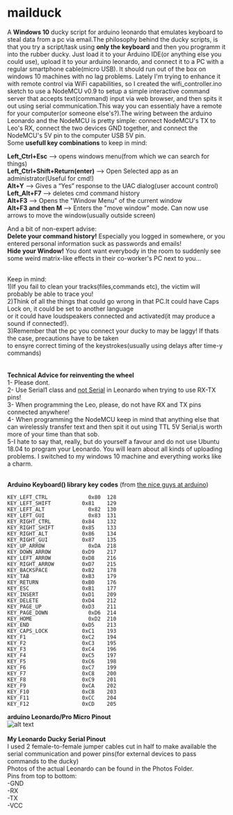 # mailduck
A <b>Windows 10</b> ducky script for arduino leonardo that emulates keyboard to steal data from a pc via email.The philosophy behind the ducky scripts, is that you try a script/task using <b> only the keyboard</b> and then you programm it into the rubber ducky. Just load it to your Arduino IDE(or anything else you could use), upload it to your arduino leonardo, and connect it to a  PC with a regular smartphone cable(micro USB).  It should run out of the box on windows 10 machines with no lag problems. Lately I'm trying to enhance it with remote control via WiFi capabilities, so I created the wifi_controller.ino sketch to use a NodeMCU v0.9 to setup a simple interactive command server that accepts text(command) input via web browser, and then spits it out using serial communication.This way you can essentialy have a remote for your computer(or someone else's?).The wiring between the arduino Leonardo and the NodeMCU is pretty simple: connect NodeMCU's TX to Leo's RX, connect the two devices GND together, and connect the NodeMCU's 5V pin to the computer USB 5V pin.</br>
Some <b>usefull key combinations</b> to keep in mind:

<b>Left_Ctrl+Esc</b> --> opens windows menu(from which we can search for things) </br>
<b>Left_Ctrl+Shift+Return(enter)</b> --> Open Selected app as an administrator(Useful for cmd!)</br>
<b>Alt+Y</b> --> Gives a “Yes” response to the UAC dialog(user account control)</br>
<b>Left_Alt+F7</b> --> deletes cmd command history</br>
<b>Alt+F3</b> --> Opens the "Window Menu" of the current window</br>
<b>Alt+F3 and then M </b>  --> Enters the "move window" mode. Can now use arrows to move the window(usually outside screen)</br>


And a bit of non-expert advise:</br>
<b>Delete your command history!</b> Especially you logged in somewhere, or you entered personal information suck as passwords and emails!</br>
<b>Hide your Window!</b> You dont want everybody in the room to suddenly see some weird matrix-like effects in their co-worker's PC next to you...</br>
</br>



Keep in mind:</br>
1)If you fail to clean your tracks(files,commands etc), the victim will probably be able to trace you!</br>
2)Think of all the things that could go wrong in that PC.It could have Caps Lock on, it could be set to another language</br>
or it could have loudspeakers connected and activated(it may produce a sound if connected!).</br>
3)Remember that the pc you connect your ducky to may be laggy! If thats the case, precautions have to be taken</br>
to ensyre correct timing of the keystrokes(usually using delays after time-y commands)</br>
</br></br>**Technical Advice for reinventing the wheel**</br>
1- Please dont.</br>
2- Use Serial1 class and [not Serial](https://store.arduino.cc/arduino-leonardo-with-headers) in Leonardo when trying to use RX-TX pins!</br>
3- When programming the Leo, please, do not have RX and TX pins connected anywhere!</br>
4- When programming the NodeMCU keep in mind that anything else that can wirelessly transfer text and then spit it out using TTL 5V Serial,is worth more of your time than that sob.</br>
5-I hate to say that, really, but do yourself a favour and do not use Ubuntu 18.04 to program your Leonardo. You will learn about all kinds of uploading problems. I switched to my windows 10 machine and everything works like a charm.
</br></br>


<b> Arduino Keyboard() library key codes</b> (from [the nice guys at arduino](https://www.arduino.cc/en/Reference/KeyboardModifiers))</br>
```
KEY_LEFT_CTRL	          0x80	128
KEY_LEFT_SHIFT	        0x81	129
KEY_LEFT_ALT	          0x82	130
KEY_LEFT_GUI	          0x83	131
KEY_RIGHT_CTRL        	0x84	132
KEY_RIGHT_SHIFT	        0x85	133
KEY_RIGHT_ALT         	0x86	134
KEY_RIGHT_GUI         	0x87	135
KEY_UP_ARROW	          0xDA	218
KEY_DOWN_ARROW	        0xD9	217
KEY_LEFT_ARROW	        0xD8	216
KEY_RIGHT_ARROW       	0xD7	215
KEY_BACKSPACE         	0xB2	178
KEY_TAB	                0xB3	179
KEY_RETURN            	0xB0	176
KEY_ESC               	0xB1	177
KEY_INSERT            	0xD1	209
KEY_DELETE	            0xD4	212
KEY_PAGE_UP           	0xD3	211
KEY_PAGE_DOWN	          0xD6	214
KEY_HOME	              0xD2	210
KEY_END               	0xD5	213
KEY_CAPS_LOCK         	0xC1	193
KEY_F1	                0xC2	194
KEY_F2	                0xC3	195
KEY_F3	                0xC4	196
KEY_F4	                0xC5	197
KEY_F5	                0xC6	198
KEY_F6	                0xC7	199
KEY_F7	                0xC8	200
KEY_F8	                0xC9	201
KEY_F9	                0xCA	202
KEY_F10	                0xCB	203
KEY_F11	                0xCC	204
KEY_F12	                0xCD	205
```
**arduino Leonardo/Pro Micro Pinout**</br>
![alt text](https://cdn.sparkfun.com/assets/9/c/3/c/4/523a1765757b7f5c6e8b4567.png)
</br></br>**My Leonardo Ducky Serial Pinout**</br>
I used 2 female-to-female jumper cables cut in half to make available the serial communication and power pins(for external 
devices to pass commands to the ducky)
</br>
Photos of the actual Leonardo can be found in the Photos Folder.
</br>
Pins from top to bottom:</br>
-GND                </br>
-RX              </br>
-TX         </br>
-VCC </br>


